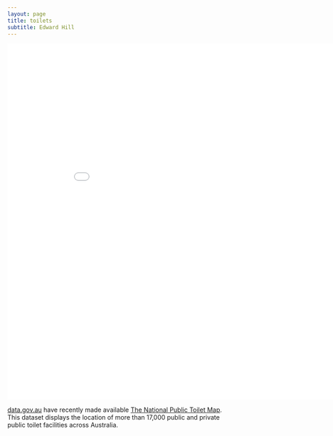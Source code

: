 ```yaml
---
layout: page
title: toilets
subtitle: Edward Hill
---
```

<iframe width="900" height="800" frameborder="0" scrolling="no" src="//plot.ly/~ddhll/4.embed"></iframe>

[data.gov.au](https://data.gov.au) have recently made available [The National Public Toilet Map](https://data.gov.au/dataset/national-public-toilet-map). This dataset displays the location of more than 17,000 public and private public toilet facilities across Australia.
